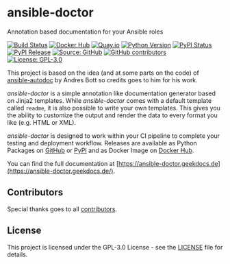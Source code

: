 # ansible-doctor

Annotation based documentation for your Ansible roles

[![Build Status](https://img.shields.io/drone/build/thegeeklab/ansible-doctor?logo=drone)](https://cloud.drone.io/thegeeklab/ansible-doctor)
[![Docker Hub](https://img.shields.io/badge/dockerhub-latest-blue.svg?logo=docker&logoColor=white)](https://hub.docker.com/r/thegeeklab/ansible-doctor)
[![Quay.io](https://img.shields.io/badge/quay-latest-blue.svg?logo=docker&logoColor=white)](https://quay.io/repository/thegeeklab/ansible-doctor)
[![Python Version](https://img.shields.io/pypi/pyversions/ansible-doctor.svg)](https://pypi.org/project/ansible-doctor/)
[![PyPI Status](https://img.shields.io/pypi/status/ansible-doctor.svg)](https://pypi.org/project/ansible-doctor/)
[![PyPI Release](https://img.shields.io/pypi/v/ansible-doctor.svg)](https://pypi.org/project/ansible-doctor/)
[![Source: GitHub](https://img.shields.io/badge/source-github-blue.svg?logo=github&logoColor=white)](https://github.com/thegeeklab/ansible-doctor)
[![GitHub contributors](https://img.shields.io/github/contributors/thegeeklab/ansible-doctor)](https://github.com/thegeeklab/ansible-doctor/graphs/contributors)
[![License: GPL-3.0](https://img.shields.io/github/license/thegeeklab/ansible-doctor)](https://github.com/thegeeklab/ansible-doctor/blob/master/LICENSE)

This project is based on the idea (and at some parts on the code) of [ansible-autodoc](https://github.com/AndresBott/ansible-autodoc) by Andres Bott so credits goes to him for his work.

_ansible-doctor_ is a simple annotation like documentation generator based on Jinja2 templates. While _ansible-doctor_ comes with a default template called `readme`, it is also possible to write your own templates. This gives you the ability to customize the output and render the data to every format you like (e.g. HTML or XML).

_ansible-doctor_ is designed to work within your CI pipeline to complete your testing and deployment workflow. Releases are available as Python Packages on [GitHub](https://github.com/thegeeklab/ansible-doctor/releases) or [PyPI](https://pypi.org/project/ansible-doctor/) and as Docker Image on [Docker Hub](https://hub.docker.com/r/thegeeklab/ansible-doctor).

You can find the full documentation at [https://ansible-doctor.geekdocs.de](https://ansible-doctor.geekdocs.de/).

## Contributors

Special thanks goes to all [contributors](https://github.com/thegeeklab/ansible-doctor/graphs/contributors).

## License

This project is licensed under the GPL-3.0 License - see the [LICENSE](https://github.com/thegeeklab/ansible-doctor/blob/master/LICENSE) file for details.
